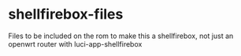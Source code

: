 # shellfirebox-files
Files to be included on the rom to make this a shellfirebox, not just an openwrt router with luci-app-shellfirebox
